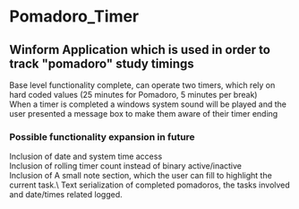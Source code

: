 # Pomadoro_Timer
## Winform Application which is used in order to track "pomadoro" study timings
Base level functionality complete, can operate two timers, which rely on hard coded values (25 minutes for Pomadoro, 5 minutes per break)\
When a timer is completed a windows system sound will be played and the user presented a message box to make them aware of their timer ending

### Possible functionality expansion in future
Inclusion of date and system time access\
Inclusion of rolling timer count instead of binary active/inactive\
Inclusion of A small note section, which the user can fill to highlight the current task.\ 
Text serialization of completed pomadoros, the tasks involved and date/times related logged.

